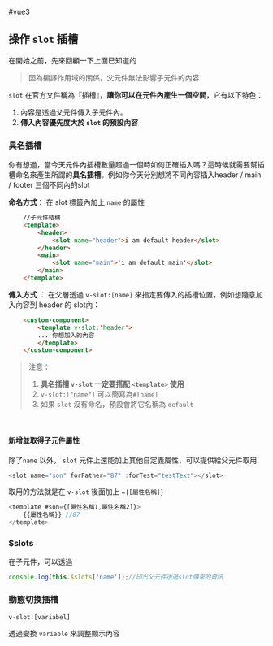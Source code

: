 #vue3 

## 操作 `slot` 插槽

在開始之前，先來回顧一下上面已知道的
>因為編譯作用域的關係，父元件無法影響子元件的內容

`slot` 在官方文件稱為『插槽』，**讓你可以在元件內產生一個空間**，它有以下特色：

1. 內容是透過父元件傳入子元件內。
2. **傳入內容優先度大於 `slot` 的預設內容**

### 具名插槽
你有想過，當今天元件內插槽數量超過一個時如何正確插入嗎？這時候就需要幫插槽命名來產生所謂的**具名插槽**。例如你今天分別想將不同內容插入header / main / footer 三個不同內的slot

**命名方式**：
在 slot 標籤內加上 `name` 的屬性
```html
	//子元件結構
	<template>
		<header>
			<slot name="header">i am default header</slot>
		</header>
		<main>
			<slot name="main">'i am default main'</slot>
		</main>
	</template>
```

**傳入方式** ： 
在父層透過 `v-slot:[name]` 來指定要傳入的插槽位置，例如想隨意加入內容到 header 的 slot內：
```html
	<custom-component>
		<template v-slot:'header'>
		... 你想加入的內容
		</template>
	</custom-component>
```
>注意： 
>1. **具名插槽 `v-slot`  一定要搭配 `<template>` 使用**
>2. `v-slot:["name"]` 可以簡寫為`#[name]`
>3. 如果 `slot` 沒有命名，預設會將它名稱為 `default` 


<br>

#### 新增並取得子元件屬性

除了`name` 以外， `slot` 元件上還能加上其他自定義屬性，可以提供給父元件取用
```js
<slot name="son" forFather="87" :forTest="testText"></slot>
```
取用的方法就是在 `v-slot` 後面加上  `={[屬性名稱]}`
```js
<template #son={[屬性名稱1,屬性名稱2]}> 
	{{屬性名稱}} //87
</template>
```



### $slots
在子元件，可以透過
```js
console.log(this.$slots['name']);//印出父元件透過slot傳來的資訊
```





### 動態切換插槽

`v-slot:[variabel]`

透過變換 `variable` 來調整顯示內容
